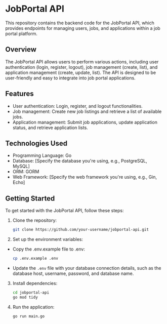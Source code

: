 # JobPortal API

This repository contains the backend code for the JobPortal API, which provides endpoints for managing users, jobs, and applications within a job portal platform.

## Overview

The JobPortal API allows users to perform various actions, including user authentication (login, register, logout), job management (create, list), and application management (create, update, list). The API is designed to be user-friendly and easy to integrate into job portal applications.

## Features

- User authentication: Login, register, and logout functionalities.
- Job management: Create new job listings and retrieve a list of available jobs.
- Application management: Submit job applications, update application status, and retrieve application lists.

## Technologies Used

- Programming Language: Go
- Database: [Specify the database you're using, e.g., PostgreSQL, MySQL]
- ORM: GORM
- Web Framework: [Specify the web framework you're using, e.g., Gin, Echo]

## Getting Started

To get started with the JobPortal API, follow these steps:

1. Clone the repository:

   ```bash
   git clone https://github.com/your-username/jobportal-api.git
   ```

2. Set up the environment variables:

- Copy the .env.example file to .env:

  ```bash
  cp .env.example .env
  ```

- Update the `.env` file with your database connection details, such as the database host, username, password, and database name.

3. Install dependencies:

   ```bash
   cd jobportal-api
   go mod tidy
   ```

4. Run the application:

   ```bash
   go run main.go
   ```
